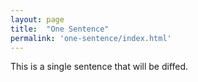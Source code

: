 ```yaml
---
layout: page
title:  "One Sentence"
permalink: 'one-sentence/index.html'
---
```


This is a single sentence that will be diffed.